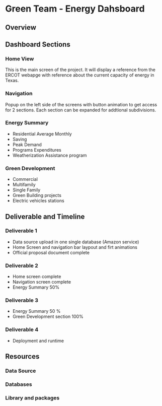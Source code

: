 # Green Team - Energy Dahsboard

## Overview

## Dashboard Sections

### Home View

This is the main screen of the project. It will display a reference from the ERCOT webapge with reference about the current capacity of energy in Texas.

### Navigation 

Popup on the left side of the screens with button animation to get access for 2 sections. 
Each section can be expanded for addtional subdivisions.

### Energy Summary
- Residential Average Monthly 
- Saving
- Peak Demand
- Programs Expenditures
- Weatherization Assistance program
### Green Development 
- Commercial 
- Multifamily
- Single Family
- Green Building projects
- Electric vehicles stations

## Deliverable and Timeline

### Deliverable 1
- Data source upload in one single database (Amazon service)
- Home Screen and navigation bar laypout and firt animations
- Official proposal document complete

### Deliverable 2 
- Home screen complete 
- Navigation screen complete
- Energy Summary 50% 

### Deliverable 3 
- Energy Summary 50 %
- Green Development section 100%

### Deliverable 4
- Deployment and runtime

## Resources

### Data Source 

### Databases 

### Library and packages
